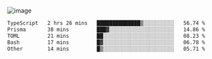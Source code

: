 ![image](https://github-profile-trophy.vercel.app/?username=CMOISDEAD&theme=darkhub&row=1&no-frame=true&margin-w=15&margin-h=15)
<!--START_SECTION:waka-->

```txt
TypeScript   2 hrs 26 mins   ██████████████▒░░░░░░░░░░   56.74 %
Prisma       38 mins         ███▓░░░░░░░░░░░░░░░░░░░░░   14.86 %
TOML         21 mins         ██░░░░░░░░░░░░░░░░░░░░░░░   08.23 %
Bash         17 mins         █▓░░░░░░░░░░░░░░░░░░░░░░░   06.78 %
Other        14 mins         █▒░░░░░░░░░░░░░░░░░░░░░░░   05.71 %
```

<!--END_SECTION:waka--> 

